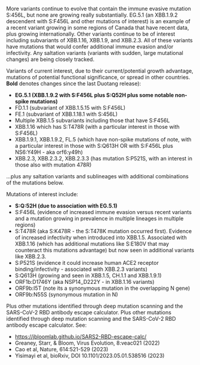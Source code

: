 

More variants continue to evolve that contain the immune evasive mutation S:456L, but none are growing really substantially. EG.5.1 (an XBB.1.9.2 descendent with S:F456L and other mutations of interest) is an example of a recent variant growing in some regions of Canada that have recent data, plus growing internationally. Other variants continue to be of interest including subvariants of XBB.1.16, XBB.1.9, and XBB.2.3. All of these variants have mutations that would confer additional immune evasion and/or infectivity. Any saltation variants (variants with sudden, large mutational changes) are being closely tracked.



Variants of current interest, due to their current/potential growth advantage, mutations of potential functional significance, or spread in other countries. **Bold** denotes changes since the last Duotang release):



* **EG.5.1 (XBB.1.9.2 with S:F456L plus S:Q52H plus some notable non-spike mutations)**
* FD.1.1 (subvariant of XBB.1.5.15 with S:F456L)
* FE.1 (subvariant of XBB.1.18.1 with S:456L)
* Multiple XBB.1.5 subvariants including those that have S:F456L
* XBB.1.16 which has S:T478R (with a particular interest in those with S:F456L)
* XBB.1.9.1, XBB.1.9.2, FL.5 (which have non-spike mutations of note, with a particular interest in those with S:Q613H OR with S:F456L plus NS6:Y49H - aka orf6:y49h)
* XBB.2.3, XBB.2.3.2, XBB.2.3.3 (has mutation S:P521S, with an interest in those also with mutation 478R)

…plus any saltation variants and sublineages with additional combinations of the mutations below.



Mutations of interest include:



* **S:Q:52H (due to association with EG.5.1)**
* S:F456L (evidence of increased immune evasion versus recent variants and a mutation growing in prevalence in multiple lineages in multiple regions)
* S:T478R (aka S:K478R - the S:T478K mutation occurred first). Evidence of increased infectivity when introduced into XBB.1.5. Associated with XBB.1.16 (which has additional mutations like S:E180V that may counteract this mutations advantage) but now seen in additional variants like XBB.2.3.
* S:P521S (evidence it could increase human ACE2 receptor binding/infectivity - associated with XBB.2.3 variants)
* S:Q613H (growing and seen in XBB.1.5, CH.1.1 and XBB.1.9.1)
* ORF1b:D1746Y (aka NSP14_D222Y - in XBB.1.16 variants)
* ORF9b:I5T (note its a synonymous mutation in the overlapping N gene)
* ORF9b:N55S (synonymous mutation in N)

Plus other mutations identified through deep mutation scanning and the SARS-CoV-2 RBD antibody escape calculator. Plus other mutations identified through deep mutation scanning and the SARS-CoV-2 RBD antibody escape calculator. See:



* <https://jbloomlab.github.io/SARS2-RBD-escape-calc/>
* Greaney, Starr, &amp; Bloom, Virus Evolution, 8:veac021 (2022)
* Cao et al, Nature, 614:521-529 (2023)
* Yisimayi et al, bioRxiv, DOI 10.1101/2023.05.01.538516 (2023)

